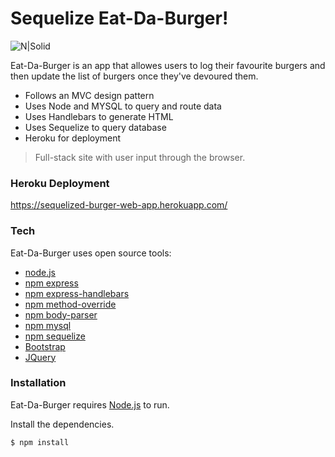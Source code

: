 # Sequelize Eat-Da-Burger!

![N|Solid](http://docs.sequelizejs.com/en/v3/images/logo-small.png)

Eat-Da-Burger is an app that allowes users to log their favourite burgers and then update the list of burgers once they've devoured them.

  - Follows an MVC design pattern
  - Uses Node and MYSQL to query and route data
  - Uses Handlebars to generate HTML
  - Uses Sequelize to query database
  - Heroku for deployment 

> Full-stack site with user input through the browser. 

### Heroku Deployment

https://sequelized-burger-web-app.herokuapp.com/

### Tech

Eat-Da-Burger uses open source tools:

* [node.js]
* [npm express]
* [npm express-handlebars]
* [npm method-override]
* [npm body-parser]
* [npm mysql]
* [npm sequelize]
* [Bootstrap]
* [JQuery]

### Installation

Eat-Da-Burger requires [Node.js](https://nodejs.org/) to run.

Install the dependencies.

```sh
$ npm install
```

[node.js]: <http://nodejs.org>
[npm express]: <https://www.npmjs.com/package/express>
[npm express-handlebars]: <https://www.npmjs.com/package/express-handlebars>
[npm method-override]: <method-override>
[npm body-parser]: <https://www.npmjs.com/package/body-parser>
[npm mysql]: <https://www.npmjs.com/package/mysql>
[npm sequelize]: <http://docs.sequelizejs.com/en/v3/>
[Bootstrap]: <http://getbootstrap.com/>
[JQuery]: <http://api.jquery.com/getb>
